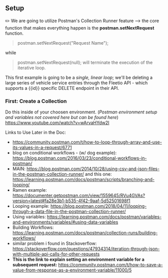## Setup
✏️ We are going to utilize Postman's Collection Runner feature --> the core function that makes
everything happen is the **postman.setNextRequest** function. 

> postman.setNextRequest("Request Name");

while

> postman.setNextRequest(null);
will terminate the execution of the iterative loop. 

This first example is going to be a *single, linear loop*; we'll be deleting a large series of vehicle service entries
through the Fleetio API - which supports a {{id}} specific DELETE endpoint in their API. 

### First: Create a Collection
Do this inside of your choosen environment.
(*Postman environment setup and variables not covered here but can be found here*) https://www.youtube.com/watch?v=wArvaHYdw2I

Links to Use Later in the Doc: 
 - https://community.postman.com/t/how-to-loop-through-array-and-use-its-values-in-a-request/6771
 - blog on conditional workflows - (w/ dog example): https://blog.postman.com/2016/03/23/conditional-workflows-in-postman/
 - MAIN: https://blog.postman.com/2014/10/28/using-csv-and-json-files-in-the-postman-collection-runner/
 and this one: https://learning.postman.com/docs/postman/scripts/branching-and-looping/
 - Ramen example: https://documenter.getpostman.com/view/1559645/RVu4GVAs?version=latest#fa28e3b1-b535-4f42-9aaf-5d52501698f1
 - Looping example: https://blog.postman.com/2018/04/11/looping-through-a-data-file-in-the-postman-collection-runner/
 - Using variables: https://learning.postman.com/docs/postman/variables-and-environments/variables/#using-data-variables
 - Building Workflows: https://learning.postman.com/docs/postman/collection-runs/building-workflows/
 - similar problem i found in Stackoverflow: https://stackoverflow.com/questions/47934314/iteration-through-json-with-multiple-api-calls-for-other-requests
 - **This is the link to explain setting an environment variable for a subsequent request:** https://community.postman.com/t/how-to-save-a-value-from-response-as-a-environment-variable/11000/5
 

